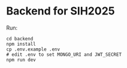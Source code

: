 # Backend for SIH2025

Run:

```
cd backend
npm install
cp .env.example .env
# edit .env to set MONGO_URI and JWT_SECRET
npm run dev
```
